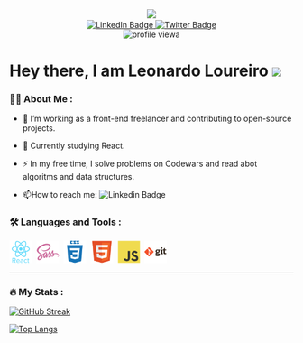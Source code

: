 <div id="header" align="center">
  <img src ="https://media.giphy.com/media/qgQUggAC3Pfv687qPC/giphy.gif" heigth=300/>  
</div>

<div id="badges" align="center">
  <a href="https://www.linkedin.com/in/leonardo-loureiro-">
    <img src="https://img.shields.io/badge/LinkedIn-blue?style=for-the-badge&logo=linkedin&logoColor=white" alt="LinkedIn Badge"/>
  </a>
  <a href="https://twitter.com/ElLeoAPocoNo">
    <img src="https://img.shields.io/badge/Twitter-blue?style=for-the-badge&logo=twitter&logoColor=white" alt="Twitter Badge"/>
  </a>
</div>
<div id="profile-views" align="center">
  <img src="https://komarev.com/ghpvc/?username=LeoLoureiro-code&style=flat-square&color=blue" alt="profile viewa" />
</div>

<h1>
  Hey there, I am Leonardo Loureiro
  <img src="https://media.giphy.com/media/hvRJCLFzcasrR4ia7z/giphy.gif" width="30px"/>
</h1>

### :man_technologist: About Me :

- :telescope: I’m working as a front-end freelancer and contributing to open-source projects.

- :seedling: Currently studying React.

- :zap: In my free time, I solve problems on Codewars and read abot algoritms and data structures.

- :mailbox:How to reach me: ![Linkedin Badge](https://img.shields.io/badge/-Leonardo-blue?style=flat&logo=Linkedin&logoColor=white)[](https://www.linkedin.com/in/leonardo-loureiro-/)


### :hammer_and_wrench: Languages and Tools :

<div>
  <img src="https://github.com/devicons/devicon/blob/master/icons/react/react-original-wordmark.svg" title="React" alt="React" width="40" height="40"/>&nbsp;
   <img src="https://github.com/devicons/devicon/blob/master/icons/sass/sass-original.svg" title="SASS" alt="SASS" width="40" height="40"/>&nbsp;
  <img src="https://github.com/devicons/devicon/blob/master/icons/css3/css3-plain-wordmark.svg"  title="CSS3" alt="CSS" width="40" height="40"/>&nbsp;
  <img src="https://github.com/devicons/devicon/blob/master/icons/html5/html5-original.svg" title="HTML5" alt="HTML" width="40" height="40"/>&nbsp;
  <img src="https://github.com/devicons/devicon/blob/master/icons/javascript/javascript-original.svg" title="JavaScript" alt="JavaScript" width="40" height="40"/>&nbsp;
  <img src="https://github.com/devicons/devicon/blob/master/icons/git/git-original-wordmark.svg" title="Git" **alt="Git" width="40" height="40"/>
</div>

---

### :fire: My Stats :

[![GitHub Streak](http://github-readme-streak-stats.herokuapp.com?user=LeoLoureiro-code&theme=dark)](https://git.io/streak-stats)

[![Top Langs](https://github-readme-stats.vercel.app/api/top-langs/?username=LeoLoureiro-code&layout=compact&theme=vision-friendly-dark)](https://github.com/anuraghazra/github-readme-stats)


<!---
LeoLoureiro-code/LeoLoureiro-code is a ✨ special ✨ repository because its `README.md` (this file) appears on your GitHub profile.
You can click the Preview link to take a look at your changes.
--->
